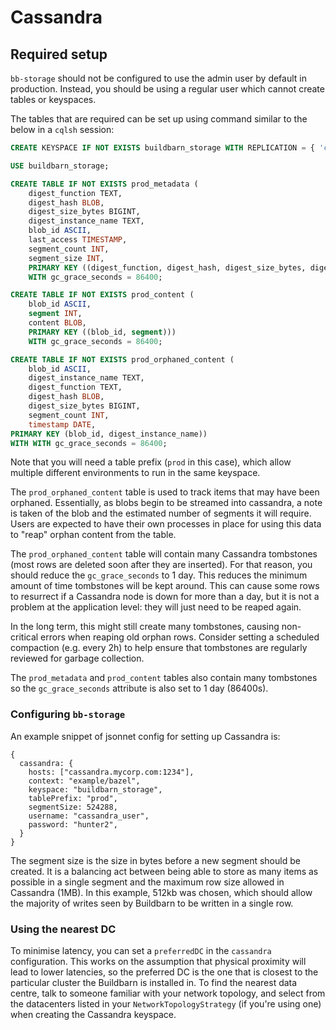 # Cassandra

## Required setup

`bb-storage` should not be configured to use the admin user by default in
production. Instead, you should be using a regular user which cannot create
tables or keyspaces.

The tables that are required can be set up using command similar to the
below in a `cqlsh` session:

```sql
CREATE KEYSPACE IF NOT EXISTS buildbarn_storage WITH REPLICATION = { 'class' : 'SimpleStrategy', 'replication_factor': 3 };

USE buildbarn_storage;

CREATE TABLE IF NOT EXISTS prod_metadata (
    digest_function TEXT,
    digest_hash BLOB,
    digest_size_bytes BIGINT,
    digest_instance_name TEXT,
    blob_id ASCII,
    last_access TIMESTAMP,
    segment_count INT,
    segment_size INT,
    PRIMARY KEY ((digest_function, digest_hash, digest_size_bytes, digest_instance_name)))
    WITH gc_grace_seconds = 86400;

CREATE TABLE IF NOT EXISTS prod_content (
    blob_id ASCII,
    segment INT,
    content BLOB,
    PRIMARY KEY ((blob_id, segment)))
    WITH gc_grace_seconds = 86400;

CREATE TABLE IF NOT EXISTS prod_orphaned_content (
    blob_id ASCII,
    digest_instance_name TEXT,
    digest_function TEXT,
    digest_hash BLOB,
    digest_size_bytes BIGINT,
    segment_count INT,
    timestamp DATE,
PRIMARY KEY (blob_id, digest_instance_name))
WITH WITH gc_grace_seconds = 86400;
```

Note that you will need a table prefix (`prod` in this case), which allow
multiple different environments to run in the same keyspace.

The `prod_orphaned_content` table is used to track items that may have been
orphaned. Essentially, as blobs begin to be streamed into cassandra, a note
is taken of the blob and the estimated number of segments it will require.
Users are expected to have their own processes in place for using this data
to "reap" orphan content from the table.

The `prod_orphaned_content` table will contain many Cassandra tombstones
(most rows are deleted soon after they are inserted). For that reason, you
should reduce the `gc_grace_seconds` to 1 day. This reduces the minimum
amount of time tombstones will be kept around. This can cause some rows to
resurrect if a Cassandra node is down for more than a day, but it is not a
problem at the application level: they will just need to be reaped again.

In the long term, this might still create many tombstones, causing non-critical
errors when reaping old orphan rows. Consider setting a scheduled compaction
(e.g. every 2h) to help ensure that tombstones are regularly reviewed for
garbage collection.

The `prod_metadata` and `prod_content` tables also contain many tombstones
so the `gc_grace_seconds` attribute is also set to 1 day (86400s).

### Configuring `bb-storage`

An example snippet of jsonnet config for setting up Cassandra is:

```jsonnet
{
  cassandra: {
    hosts: ["cassandra.mycorp.com:1234"],
    context: "example/bazel",
    keyspace: "buildbarn_storage",
    tablePrefix: "prod",
    segmentSize: 524288,
    username: "cassandra_user",
    password: "hunter2",
  }
}
```

The segment size is the size in bytes before a new segment should be created.
It is a balancing act between being able to store as many items as possible
in a single segment and the maximum row size allowed in Cassandra (1MB). In
this example, 512kb was chosen, which should allow the majority of writes
seen by Buildbarn to be written in a single row.

### Using the nearest DC

To minimise latency, you can set a `preferredDC` in the `cassandra`
configuration. This works on the assumption that physical proximity will
lead to lower latencies, so the preferred DC is the one that is closest to the
particular cluster the Buildbarn is installed in. To find the nearest data
centre, talk to someone familiar with your network topology, and select from
the datacenters listed in your `NetworkTopologyStrategy` (if you're using
one) when creating the Cassandra keyspace.
